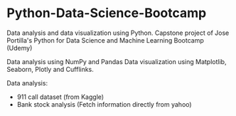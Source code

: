 # Python-Data-Science-Bootcamp

Data analysis and data visualization using Python.
Capstone project of Jose Portilla's Python for Data Science and Machine Learning Bootcamp (Udemy)

Data analysis using NumPy and Pandas
Data visualization using Matplotlib, Seaborn, Plotly and Cufflinks.

Data analysis:
- 911 call dataset (from Kaggle)
- Bank stock analysis (Fetch information directly from yahoo)
